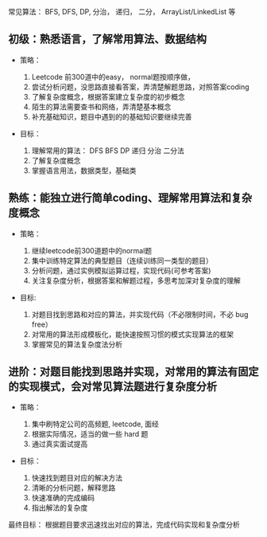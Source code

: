 常见算法： BFS, DFS, DP, 分治， 递归， 二分， ArrayList/LinkedList 等

## 初级：熟悉语言，了解常用算法、数据结构

* 策略：
    1. Leetcode 前300道中的easy， normal题按顺序做， 
    2. 尝试分析问题，没思路直接看答案，弄清楚解题思路，对照答案coding
    3. 了解复杂度概念，根据答案建立复杂度的初步概念
    4. 陌生的算法需要查书和网络，弄清楚基本概念
    5. 补充基础知识，题目中遇到的的基础知识要继续完善

* 目标：
    1. 理解常用的算法： DFS BFS DP 递归 分治 二分法
    2. 了解复杂度概念
    3. 掌握语言用法，数据类型，基础类

## 熟练：能独立进行简单coding、理解常用算法和复杂度概念

* 策略：
    1. 继续leetcode前300道题中的normal题
    2. 集中训练特定算法的典型题目（连续训练同一类型的题目）
    3. 分析问题，通过实例模拟运算过程，实现代码(可参考答案)
    4. 关注复杂度分析，根据答案和解题过程，多思考加深对复杂度的理解

* 目标:
    1. 对题目找到思路和对应的算法，并实现代码（不必限制时间，不必 bug free）
    2. 对常用的算法形成模板化，能快速按照习惯的模式实现算法的框架
    3. 掌握常见的算法复杂度法分析

## 进阶：对题目能找到思路并实现，对常用的算法有固定的实现模式，会对常见算法题进行复杂度分析

* 策略：
    1. 集中刷特定公司的高频题, leetcode, 面经
    2. 根据实际情况，适当的做一些 hard 题
    3. 通过真实面试提高

* 目标：
    1. 快速找到题目对应的解决方法
    2. 清晰的分析问题，解释思路
    3. 快速准确的完成编码
    4. 指出解法的复杂度

最终目标： 根据题目要求迅速找出对应的算法，完成代码实现和复杂度分析